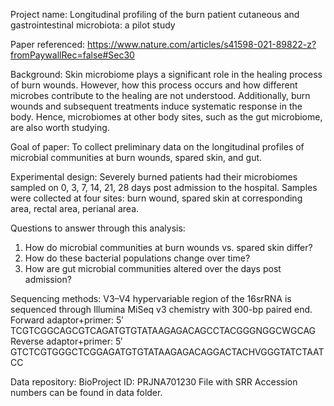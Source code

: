 Project name: 
Longitudinal profiling of the burn patient cutaneous and gastrointestinal microbiota: a pilot study

Paper referenced: 
https://www.nature.com/articles/s41598-021-89822-z?fromPaywallRec=false#Sec30

Background: 
Skin microbiome plays a significant role in the healing process of burn wounds. However, how this process occurs and how different microbes contribute to the healing are not understood. Additionally, burn wounds and subsequent treatments induce systematic response in the body. Hence, microbiomes at other body sites, such as the gut microbiome, are also worth studying.

Goal of paper: 
To collect preliminary data on the longitudinal profiles of microbial communities at burn wounds, spared skin, and gut.

Experimental design: 
Severely burned patients had their microbiomes sampled on 0, 3, 7, 14, 21, 28 days post admission to the hospital. Samples were collected at four sites: burn wound, spared skin at corresponding area, rectal area, perianal area.

Questions to answer through this analysis:
1. How do microbial communities at burn wounds vs. spared skin differ?
2. How do these bacterial populations change over time?
3. How are gut microbial communities altered over the days post admission?

Sequencing methods:
V3–V4 hypervariable region of the 16srRNA is sequenced through Illumina MiSeq v3 chemistry with 300-bp paired end.
Forward adaptor+primer: 5′ TCGTCGGCAGCGTCAGATGTGTATAAGAGACAGCCTACGGGNGGCWGCAG 
Reverse adaptor+primer: 5′ GTCTCGTGGGCTCGGAGATGTGTATAAGAGACAGGACTACHVGGGTATCTAATCC

Data repository:
BioProject ID: PRJNA701230
File with SRR Accession numbers can be found in data folder.
